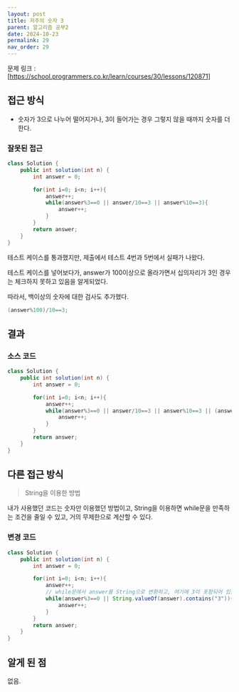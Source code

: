 ```yaml
---
layout: post
title: 저주의 숫자 3
parent: 알고리즘 공부2
date: 2024-10-23
permalink: 29
nav_order: 29
---
```


문제 링크 : [https://school.programmers.co.kr/learn/courses/30/lessons/120871]

## 접근 방식

- 숫자가 3으로 나누어 떨어지거나, 3이 들어가는 경우 그렇지 않을 때까지 숫자를 더한다.

### 잘못된 접근

```java
class Solution {
    public int solution(int n) {
        int answer = 0;

        for(int i=0; i<n; i++){
            answer++;
            while(answer%3==0 || answer/10==3 || answer%10==3){
                answer++;
            }
        }
        return answer;
    }
}
```

테스트 케이스를 통과했지만, 제출에서 테스트 4번과 5번에서 실패가 나왔다.

테스트 케이스를 넣어보다가, answer가 100이상으로 올라가면서 십의자리가 3인 경우는 체크하지 못하고 있음을 알게되었다.

따라서, 백이상의 숫자에 대한 검사도 추가했다.

```java
(answer%100)/10==3;
```

## 결과

### 소스 코드

```java
class Solution {
    public int solution(int n) {
        int answer = 0;

        for(int i=0; i<n; i++){
            answer++;
            while(answer%3==0 || answer/10==3 || answer%10==3 || (answer%100)/10==3){
                answer++;
            }
        }
        return answer;
    }
}
```

## 다른 접근 방식

> String을 이용한 방법

내가 사용했던 코드는 숫자만 이용했던 방법이고, String을 이용하면 while문을 만족하는 조건을 줄일 수 있고, 거의 무제한으로 계산할 수 있다.

### 변경 코드

```java
class Solution {
    public int solution(int n) {
        int answer = 0;

        for(int i=0; i<n; i++){
            answer++;
            // while문에서 answer를 String으로 변환하고, 여기에 3이 포함되어 있는지 여부를 판단
            while(answer%3==0 || String.valueOf(answer).contains("3")){
                answer++;
            }
        }
        return answer;
    }
}
```

## 알게 된 점

없음.

[https://school.programmers.co.kr/learn/courses/30/lessons/120871]: https://school.programmers.co.kr/learn/courses/30/lessons/120871

